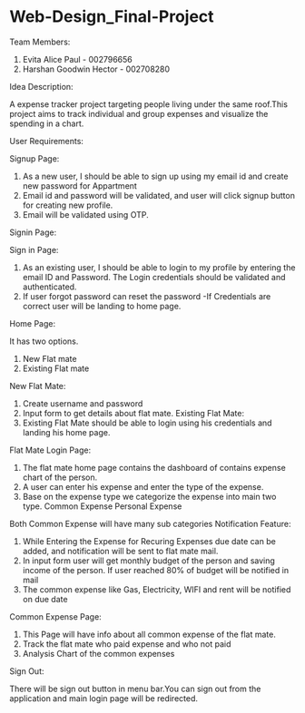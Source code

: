 # Web-Design_Final-Project

Team Members:

1. Evita Alice Paul - 002796656
2. Harshan Goodwin Hector - 002708280

Idea Description:

A expense tracker project targeting people living under the same roof.This project aims to track individual and group expenses and visualize the spending in a chart.

User Requirements:

Signup Page:

1. As a new user, I should be able to sign up using my email id and create new password for Appartment
2. Email id and password will be validated, and user will click signup button for creating new profile.
3. Email will be validated using OTP.

Signin Page:

Sign in Page:

1. As an existing user, I should be able to login to my profile by entering the email ID and Password. The Login credentials should be validated and authenticated.
2. If user forgot password can reset the password -If Credentials are correct user will be landing to home page.

Home Page:

It has two options.

1. New Flat mate
2. Existing Flat mate

New Flat Mate:

1. Create username and password
2. Input form to get details about flat mate. Existing Flat Mate:
3. Existing Flat Mate should be able to login using his credentials and landing his home page.

Flat Mate Login Page:

1. The flat mate home page contains the dashboard of contains expense chart of the person.
2. A user can enter his expense and enter the type of the expense.
3. Base on the expense type we categorize the expense into main two type.
Common Expense
Personal Expense


Both Common Expense will have many sub categories
Notification Feature:

1. While Entering the Expense for Recuring Expenses due date can be added, and notification will be sent to flat mate mail.
2. In input form user will get monthly budget of the person and saving income of the person. If user reached 80% of budget will be notified in mail
3. The common expense like Gas, Electricity, WIFI and rent will be notified on due date

Common Expense Page:

1. This Page will have info about all common expense of the flat mate.
2. Track the flat mate who paid expense and who not paid
3. Analysis Chart of the common expenses

Sign Out:

There will be sign out button in menu bar.You can sign out from the application and main login page will be redirected.
